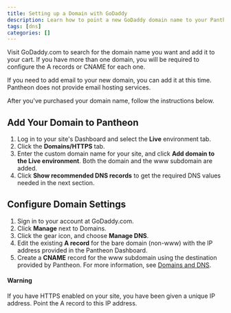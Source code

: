 ```yaml
---
title: Setting up a Domain with GoDaddy
description: Learn how to point a new GoDaddy domain name to your Pantheon Drupal or WordPress site.
tags: [dns]
categories: []
---
```


Visit GoDaddy.com to search for the domain name you want and add it to your cart. If you have more than one domain, you will be required to configure the A records or CNAME for each one.

If you need to add email to your new domain, you can add it at this time. Pantheon does not provide email hosting services.

After you've purchased your domain name, follow the instructions below.  

## Add Your Domain to Pantheon

1. Log in to your site's Dashboard and select the **Live** environment tab.
2. Click the **Domains/HTTPS** tab.
3. Enter the custom domain name for your site, and click **Add domain to the Live environment**. Both the domain and the www subdomain are added.
4. Click **Show recommended DNS records** to get the required DNS values needed in the next section.


## Configure Domain Settings

1. Sign in to your account at GoDaddy.com.
2. Click **Manage** next to Domains.
3. Click the gear icon, and choose **Manage DNS**.
3. Edit the existing **A record** for the bare domain (non-www) with the IP address provided in the Pantheon Dashboard.
4. Create a **CNAME** record for the www subdomain using the destination provided by Pantheon. For more information, see [Domains and DNS](/docs/domains). 

<div class="alert alert-danger" role="alert">
<h4 class="info">Warning</h4>
<p>If you have HTTPS enabled on your site, you have been given a unique IP address. Point the A record to this IP address.</p></div>  
